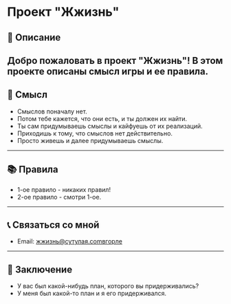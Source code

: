 
# Проект "Жжизнь"

## 📝 Описание
Добро пожаловать в проект "Жжизнь"! В этом проекте описаны смысл игры и ее правила.
---
## 🎯 Смысл
- Смыслов поначалу нет.
- Потом тебе кажется, что они есть, и ты должен их найти.
- Ты сам придумываешь смыслы и кайфуешь от их реализаций.
- Приходишь к тому, что смыслов нет действительно.
- Просто живешь и далее придумываешь смыслы.
---
## 📚 Правила
- 1-ое правило - никаких правил!
- 2-ое правило - смотри 1-ое.

---
## 📞 Связаться со мной
- Email: жжизнь@сутулая.comвгорле
---
## 📌 Заключение
- У вас был какой-нибудь план, которого вы придерживались?
- У меня был какой-то план и я его придерживался.